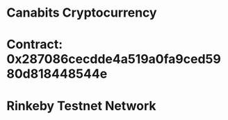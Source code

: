 # Canabits Cryptocurrency
# Contract: 0x287086cecdde4a519a0fa9ced5980d818448544e
# Rinkeby Testnet Network
